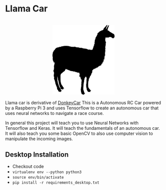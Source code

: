 # Llama Car

<div align="center">
<br>
<img width="200" src="https://github.com/ricoai/llama/raw/master/llama-logo.png" alt="Llama Car Logo" />
<br>
</div>


Llama car is derivative of [DonkeyCar](www.donkeycar.com)
This is a Autonomous RC Car powered by a Raspberry Pi 3 and uses Tensorflow to create an autonomous car that uses neural networks to navigate a race course.

In general this project will teach you to use Neural Networks with Tensorflow and Keras.  It will teach the fundamentals of an autonomous car.  It will also teach you some basic OpenCV to also use computer vision to manipulate the incoming images.


## Desktop Installation
* Checkout code
* ```virtualenv env --python python3```
* ```source env/bin/activate```
* ```pip install -r requirements_desktop.txt```




